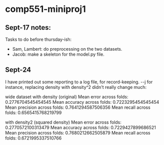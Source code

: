 # comp551-miniproj1

## Sept-17 notes:
Tasks to do before thursday-ish:
- Sam, Lambert: do preprocessing on the two datasets.
- Jacob: make a skeleton for the model.py file.

## Sept-24
I have printed out some reporting to a log file, for record-keeping. --j
for instance, replacing density with density^2  didn't really change much:

wide dataset
with density (original)
Mean error across folds:     0.2776704545454545
Mean accuracy across folds:  0.7223295454545454
Mean precision across folds: 0.7641294587506356
Mean recall across folds:    0.6565415768219799

with density2 (squared density)
Mean error across folds:     0.2770572100313479
Mean accuracy across folds:  0.7229427899686521
Mean precision across folds: 0.7680212662505879
Mean recall across folds:    0.6721995337510766
